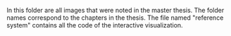In this folder are all images that were noted in the master thesis. The folder names correspond to the chapters in the thesis. The file named "reference system" contains all the code of the interactive visualization.

